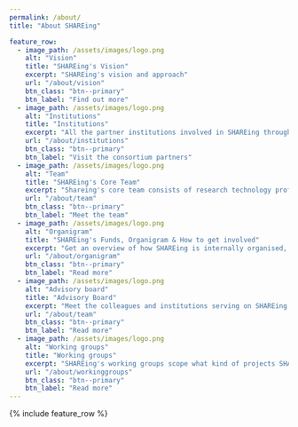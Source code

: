 ```yaml
---
permalink: /about/
title: "About SHAREing"

feature_row:
  - image_path: /assets/images/logo.png
    alt: "Vision"
    title: "SHAREing's Vision"
    excerpt: "SHAREing's vision and approach"
    url: "/about/vision"
    btn_class: "btn--primary"
    btn_label: "Find out more"
  - image_path: /assets/images/logo.png
    alt: "Institutions"
    title: "Institutions"
    excerpt: "All the partner institutions involved in SHAREing through their co-leads (CoL)."
    url: "/about/institutions"
    btn_class: "btn--primary"
    btn_label: "Visit the consortium partners"
  - image_path: /assets/images/logo.png
    alt: "Team"
    title: "SHAREing's Core Team"
    excerpt: "Shareing's core team consists of research technology professionals - research software engineers, platform experts, research infrastructure managers and academics - from different institutions from all over the UK."
    url: "/about/team"
    btn_class: "btn--primary"
    btn_label: "Meet the team"
  - image_path: /assets/images/logo.png
    alt: "Organigram"
    title: "SHAREing's Funds, Organigram & How to get involved"
    excerpt: "Get an overview of how SHAREing is internally organised, how we make decisions, how you can dip into SHAREing's funds, and how you can make a contribution of SHAREing's direction of travel."
    url: "/about/organigram"
    btn_class: "btn--primary"
    btn_label: "Read more"
  - image_path: /assets/images/logo.png
    alt: "Advisory board"
    title: "Advisory Board"
    excerpt: "Meet the colleagues and institutions serving on SHAREing's Advisory Board."
    url: "/about/team"
    btn_class: "btn--primary"
    btn_label: "Read more"
  - image_path: /assets/images/logo.png
    alt: "Working groups"
    title: "Working groups"
    excerpt: "SHAREing's working groups scope what kind of projects SHAREing should commission, what needs the community has, and what we should push to make the project a success."
    url: "/about/workinggroups"
    btn_class: "btn--primary"
    btn_label: "Read more"
---
```


{% include feature_row %}



